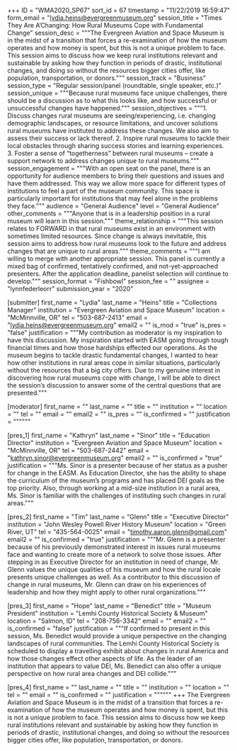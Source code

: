 +++
ID = "WMA2020_SP67"
sort_id = 67
timestamp = "11/22/2019 16:59:47"
form_email = "lydia.heins@evergreenmuseum.org"
session_title = "Times They Are A’Changing: How Rural Museums Cope with Fundamental Change"
session_desc = """The Evergreen Aviation and Space Museum is in the midst of a transition that forces a re-examination of how the museum operates and how money is spent, but this is not a unique problem to face. This session aims to discuss how we keep rural institutions relevant and sustainable by asking how they function in periods of drastic, institutional changes, and doing so without the resources bigger cities offer, like population, transportation, or donors."""
session_track = "Business"
session_type = "Regular session/panel (roundtable, single speaker, etc.)"
session_unique = """Because rural museums face unique challenges, there should be a discussion as to what this looks like, and how successful or unsuccessful changes have happened."""
session_objectives = """1.	Discuss changes rural museums are seeing/experiencing, i.e. changing demographic landscapes, or resource limitations, and uncover solutions rural museums have instituted to address these changes. We also aim to assess their success or lack thereof.
2.	Inspire rural museums to tackle their local obstacles through sharing success stories and learning experiences.
3.	Foster a sense of “togetherness” between rural museums – create a support network to address changes unique to rural museums."""
session_engagement = """With an open seat on the panel, there is an opportunity for audience members to bring their questions and issues and have them addressed. This way we allow more space for different types of institutions to feel a part of the museum community. This space is particularly important for institutions that may feel alone in the problems they face."""
audience = "General Audience"
level = "General Audience"
other_comments = """Anyone that is in a leadership position in a rural museum will learn in this session."""
theme_relationship = """This session relates to FORWARD in that rural museums exist in an environment with sometimes limited resources. Since change is always inevitable, this session aims to address how rural museums look to the future and address changes that are unique to rural areas."""
theme_comments = """I am willing to merge with another appropriate session. This panel is currently a mixed bag of confirmed, tentatively confirmed, and not-yet-approached presenters. After the application deadline, panelist selection will continue to develop."""
session_format = "Fishbowl"
session_fee = ""
assignee = "lynnfederleorr"
submission_year = "2020"

[submitter]
first_name = "Lydia"
last_name = "Heins"
title = "Collections Manager"
institution = "Evergreen Aviation and Space Museum"
location = "McMinnville, OR"
tel = "503-687-2413"
email = "lydia.heins@evergreenmuseum.org"
email2 = ""
is_mod = "true"
is_pres = "false"
justification = """My contribution as moderator is my inspiration to have this discussion. My inspiration started with EASM going through tough financial times and how those hardships effected our operations. As the museum begins to tackle drastic fundamental changes, I wanted to hear how other institutions in rural areas cope in similar situations, particularly without the resources that a big city offers. Due to my genuine interest in discovering how rural museums cope with change, I will be able to direct the session’s discussion to answer some of the central questions that are presented."""

[moderator]
first_name = ""
last_name = ""
title = ""
institution = ""
location = ""
tel = ""
email = ""
email2 = ""
is_pres = ""
is_confirmed = ""
justification = """"""

[pres_1]
first_name = "Kathryn"
last_name = "Sinor"
title = "Education Director"
institution = "Evergreen Aviation and Space Museum"
location = "McMinnville, OR"
tel = "503-687-2442"
email = "kathryn.sinor@evergreenmuseum.org"
email2 = ""
is_confirmed = "true"
justification = """Ms. Sinor is a presenter because of her status as a pusher for change in the EASM. As Education Director, she has the ability to shape the curriculum of the museum’s programs and has placed DEI goals as the top priority. Also, through working at a mid-size institution in a rural area, Ms. Sinor is familiar with the challenges of instituting such changes in rural areas."""

[pres_2]
first_name = "Tim"
last_name = "Glenn"
title = "Executive Director"
institution = "John Wesley Powell River History Museum"
location = "Green River, UT"
tel = "435-564-0025"
email = "timothy.aaron.glenn@gmail.com"
email2 = ""
is_confirmed = "true"
justification = """Mr. Glenn is a presenter because of his previously demonstrated interest in issues rural museums face and wanting to create more of a network to solve those issues. After stepping in as Executive Director for an institution in need of change, Mr. Glenn values the unique qualities of his museum and how the rural locale presents unique challenges as well. As a contributor to this discussion of change in rural museums, Mr. Glenn can draw on his experiences of leadership and how they might apply to other rural organizations."""

[pres_3]
first_name = "Hope"
last_name = "Benedict"
title = "Museum President"
institution = "Lemhi County Historical Society & Museum"
location = "Salmon, ID"
tel = "208-756-3342"
email = ""
email2 = ""
is_confirmed = "false"
justification = """If confirmed to present in this session, Ms. Benedict would provide a unique perspective on the changing landscapes of rural communities. The Lemhi County Historical Society is scheduled to display a travelling exhibit about changes in rural America and how those changes effect other aspects of life. As the leader of an institution that appears to value DEI, Ms. Benedict can also offer a unique perspective on how rural area changes and DEI collide."""

[pres_4]
first_name = ""
last_name = ""
title = ""
institution = ""
location = ""
tel = ""
email = ""
is_confirmed = ""
justification = """"""
+++
The Evergreen Aviation and Space Museum is in the midst of a transition that forces a re-examination of how the museum operates and how money is spent, but this is not a unique problem to face. This session aims to discuss how we keep rural institutions relevant and sustainable by asking how they function in periods of drastic, institutional changes, and doing so without the resources bigger cities offer, like population, transportation, or donors.